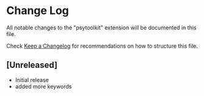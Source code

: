 # Change Log

All notable changes to the "psytoolkit" extension will be documented in this file.

Check [Keep a Changelog](http://keepachangelog.com/) for recommendations on how to structure this file.

## [Unreleased]

- Initial release
- added more keywords